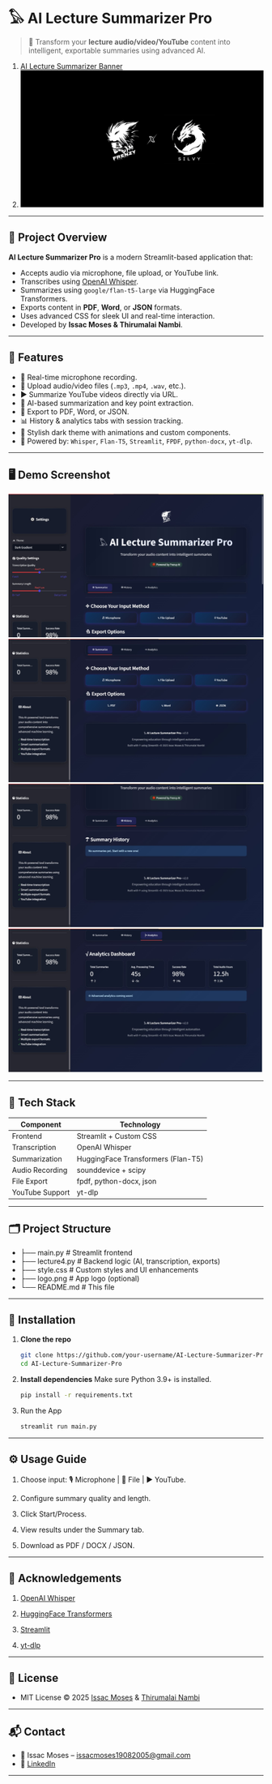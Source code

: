 # 𓅃 AI Lecture Summarizer Pro

> 🚀 Transform your **lecture audio/video/YouTube** content into intelligent, exportable summaries using advanced AI.

1. [AI Lecture Summarizer Banner](https://github.com/Issac-Moses/Notes-Summarizer)
1. ![Screenshot](screenshots/5.jpg)
---

## 📌 Project Overview

**AI Lecture Summarizer Pro** is a modern Streamlit-based application that:
- Accepts audio via microphone, file upload, or YouTube link.
- Transcribes using [OpenAI Whisper](https://github.com/openai/whisper).
- Summarizes using `google/flan-t5-large` via HuggingFace Transformers.
- Exports content in **PDF**, **Word**, or **JSON** formats.
- Uses advanced CSS for sleek UI and real-time interaction.
- Developed by **Issac Moses & Thirumalai Nambi**.

---

## 🌟 Features

- 🎤 Real-time microphone recording.
- 📁 Upload audio/video files (`.mp3`, `.mp4`, `.wav`, etc.).
- ▶️ Summarize YouTube videos directly via URL.
- 🧠 AI-based summarization and key point extraction.
- 📄 Export to PDF, Word, or JSON.
- 📊 History & analytics tabs with session tracking.
- 🌈 Stylish dark theme with animations and custom components.
- 🤖 Powered by: `Whisper`, `Flan-T5`, `Streamlit`, `FPDF`, `python-docx`, `yt-dlp`.

---

## 🖥️ Demo Screenshot

![Screenshot](screenshots/1.jpg)
![Screenshot](screenshots/2.jpg)
![Screenshot](screenshots/3.jpg)
![Screenshot](screenshots/4.jpg)

---

## 🧰 Tech Stack

| Component         | Technology                         |
|------------------|-------------------------------------|
| Frontend         | Streamlit + Custom CSS              |
| Transcription    | OpenAI Whisper                      |
| Summarization    | HuggingFace Transformers (Flan-T5)  |
| Audio Recording  | sounddevice + scipy                 |
| File Export      | fpdf, python-docx, json             |
| YouTube Support  | yt-dlp                              |

---

## 🗂️ Project Structure

- ├── main.py # Streamlit frontend
- ├── lecture4.py # Backend logic (AI, transcription, exports)
- ├── style.css # Custom styles and UI enhancements
- ├── logo.png # App logo (optional)
- └── README.md # This file

---
## 🔧 Installation

1. **Clone the repo**  
    ```bash
    git clone https://github.com/your-username/AI-Lecture-Summarizer-Pro.git
    cd AI-Lecture-Summarizer-Pro
2. **Install dependencies**
   Make sure Python 3.9+ is installed.
    ```bash
    pip install -r requirements.txt
3. Run the App
   ```bash
   streamlit run main.py
---
## ⚙️ Usage Guide
1. Choose input: 🎙 Microphone | 📂 File | ▶️ YouTube.

2. Configure summary quality and length.

3. Click Start/Process.

4. View results under the Summary tab.

5. Download as PDF / DOCX / JSON.
---
## 🙌 Acknowledgements

1. [OpenAI Whisper](https://github.com/openai/whisper)

2. [HuggingFace Transformers](https://huggingface.co/transformers/)

3. [Streamlit](https://streamlit.io/)

4. [yt-dlp](https://github.com/yt-dlp/yt-dlp)
---
## 📜 License
- MIT License © 2025 [Issac Moses](https://github.com/Issac-Moses) & [Thirumalai Nambi](https://github.com/Thirumalai-Nambi-S)
---
## 📬 Contact
- 📧 Issac Moses – issacmoses19082005@gmail.com
- 💼 [LinkedIn](https://www.linkedin.com/in/i%EF%BD%93%EF%BD%93-a-c-m-%E5%8F%A3%EF%BD%93%E3%83%A2%EF%BD%93-d-12837831b/)
---
